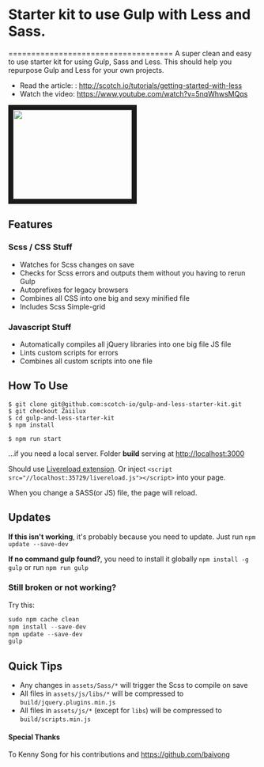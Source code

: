 # Starter kit to use Gulp with Less and Sass.
====================================
A super clean and easy to use starter kit for using Gulp, Sass and Less. This should help you repurpose Gulp and Less for your own projects.

- Read the article: : http://scotch.io/tutorials/getting-started-with-less
- Watch the video: https://www.youtube.com/watch?v=5nqWhwsMQqs

<a href="http://www.youtube.com/watch?feature=player_embedded&v=5nqWhwsMQqs
" target="_blank"><img src="http://img.youtube.com/vi/5nqWhwsMQqs/0.jpg" width="240" height="180" border="10" /></a>


## Features

### Scss / CSS Stuff

- Watches for Scss changes on save
- Checks for Scss errors and outputs them without you having to rerun Gulp
- Autoprefixes for legacy browsers
- Combines all CSS into one big and sexy minified file
- Includes Scss Simple-grid

### Javascript Stuff

- Automatically compiles all jQuery libraries into one big file JS file
- Lints custom scripts for errors
- Combines all custom scripts into one file

## How To Use

    $ git clone git@github.com:scotch-io/gulp-and-less-starter-kit.git
    $ git checkout Zaiilux
    $ cd gulp-and-less-starter-kit
    $ npm install
    
    $ npm run start
    
...if you need a local server. Folder **build** serving at [http://localhost:3000](http://localhost:3000)

Should use [Livereload extension](http://livereload.com/extensions/). Or inject `<script src="//localhost:35729/livereload.js"></script>` into your page.

When you change a SASS(or JS) file, the page will reload.

## Updates

**If this isn't working**, it's probably because you need to update. Just run `npm update --save-dev`

**If no command gulp found?**, you need to install it globally `npm install -g gulp` or run `npm run gulp`

### Still broken or not working?

Try this:

```javascript
sudo npm cache clean
npm install --save-dev
npm update --save-dev
gulp
```


## Quick Tips
- Any changes in `assets/Sass/*` will trigger the Scss to compile on save
- All files in `assets/js/libs/*`  will be compressed to `build/jquery.plugins.min.js`
- All files in `assets/js/*` (except for `libs`) will be compressed to `build/scripts.min.js`


#### Special Thanks

To Kenny Song for his contributions and https://github.com/baivong

